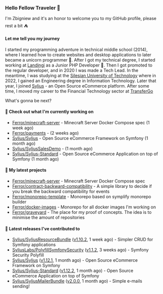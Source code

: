 ### Hello Fellow Traveler 👋

I'm Zbigniew and it's an honor to welcome you to my GitHub profile, please rest a bit ⛺️

#### Let me tell you my journey

I started my programming adventure in technical middle school (2014), where I learned how to create websites and desktop applications to later became a unicorn programmer 🦄. After I got my technical degree, I started working at [Landingi](https://github.com/landingi) as a Junior PHP Developer 🥇. Then I got promoted to the regular developer, and in 2020 I was made a Tech Lead. In the meantime, I was studying at the [Silesian University of Technology](https://www.polsl.pl/en/) where in 2022, I gained an Engineering degree in Information Technology. Later that year, I joined [Sylius](https://github.com/sylius) - an Open Source eCommerce platform. After some time, I moved my career to the Financial Technology sector at [TransferGo](https://github.com/transfergo)

What's gonna be next?

#### 👷 Check out what I'm currently working on

- [Ferror/minecraft-server](https://github.com/Ferror/minecraft-server) - Minecraft Server Docker Compose spec (1 week ago)
- [Ferror/payments](https://github.com/Ferror/payments) -  (2 weeks ago)
- [Sylius/Sylius](https://github.com/Sylius/Sylius) - Open Source eCommerce Framework on Symfony (1 month ago)
- [Sylius/SyliusSalesDemo](https://github.com/Sylius/SyliusSalesDemo) -  (1 month ago)
- [Sylius/Sylius-Standard](https://github.com/Sylius/Sylius-Standard) - Open Source eCommerce Application on top of Symfony (1 month ago)

#### 🌱 My latest projects

- [Ferror/minecraft-server](https://github.com/Ferror/minecraft-server) - Minecraft Server Docker Compose spec
- [Ferror/contract-backward-compatibility](https://github.com/Ferror/contract-backward-compatibility) - A simple library to decide if you break the backward compatibility for events
- [Ferror/monorepo-template](https://github.com/Ferror/monorepo-template) - Monorepo based on symplify monorepo builder
- [Ferror/docker-images](https://github.com/Ferror/docker-images) - Monorepo for all docker images I&#39;m working on
- [Ferror/graveyard](https://github.com/Ferror/graveyard) - The place for my proof of concepts. The idea is to minimise the amount of repositories

#### 🔭 Latest releases I've contributed to

- [Sylius/SyliusResourceBundle](https://github.com/Sylius/SyliusResourceBundle) ([v1.10.2](https://github.com/Sylius/SyliusResourceBundle/releases/tag/v1.10.2), 1 week ago) - Simpler CRUD for Symfony applications
- [SyliusLabs/PolyfillSymfonySecurity](https://github.com/SyliusLabs/PolyfillSymfonySecurity) ([v1.1.2](https://github.com/SyliusLabs/PolyfillSymfonySecurity/releases/tag/v1.1.2), 3 weeks ago) - Symfony Security Polyfill
- [Sylius/Sylius](https://github.com/Sylius/Sylius) ([v1.12.1](https://github.com/Sylius/Sylius/releases/tag/v1.12.1), 1 month ago) - Open Source eCommerce Framework on Symfony
- [Sylius/Sylius-Standard](https://github.com/Sylius/Sylius-Standard) ([v1.12.2](https://github.com/Sylius/Sylius-Standard/releases/tag/v1.12.2), 1 month ago) - Open Source eCommerce Application on top of Symfony
- [Sylius/SyliusMailerBundle](https://github.com/Sylius/SyliusMailerBundle) ([v2.0.0](https://github.com/Sylius/SyliusMailerBundle/releases/tag/v2.0.0), 1 month ago) - Simple e-mails sending!

